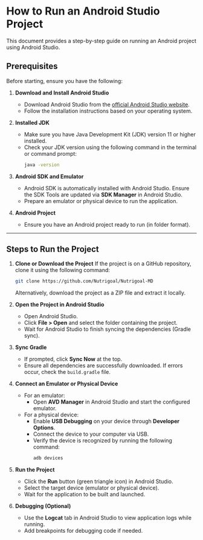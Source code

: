 # How to Run an Android Studio Project

This document provides a step-by-step guide on running an Android project using Android Studio.

## Prerequisites
Before starting, ensure you have the following:

1. **Download and Install Android Studio**
   - Download Android Studio from the [official Android Studio website](https://developer.android.com/studio).
   - Follow the installation instructions based on your operating system.

2. **Installed JDK**
   - Make sure you have Java Development Kit (JDK) version 11 or higher installed.
   - Check your JDK version using the following command in the terminal or command prompt:
     ```bash
     java -version
     ```

3. **Android SDK and Emulator**
   - Android SDK is automatically installed with Android Studio. Ensure the SDK Tools are updated via **SDK Manager** in Android Studio.
   - Prepare an emulator or physical device to run the application.

4. **Android Project**
   - Ensure you have an Android project ready to run (in folder format).

---

## Steps to Run the Project

1. **Clone or Download the Project**
   If the project is on a GitHub repository, clone it using the following command:
   ```bash
   git clone https://github.com/Nutrigoal/Nutrigoal-MD
   ```
   Alternatively, download the project as a ZIP file and extract it locally.

2. **Open the Project in Android Studio**
   - Open Android Studio.
   - Click **File > Open** and select the folder containing the project.
   - Wait for Android Studio to finish syncing the dependencies (Gradle sync).

3. **Sync Gradle**
   - If prompted, click **Sync Now** at the top.
   - Ensure all dependencies are successfully downloaded. If errors occur, check the `build.gradle` file.

4. **Connect an Emulator or Physical Device**
   - For an emulator:
     - Open **AVD Manager** in Android Studio and start the configured emulator.
   - For a physical device:
     - Enable **USB Debugging** on your device through **Developer Options**.
     - Connect the device to your computer via USB.
     - Verify the device is recognized by running the following command:
       ```bash
       adb devices
       ```

5. **Run the Project**
   - Click the **Run** button (green triangle icon) in Android Studio.
   - Select the target device (emulator or physical device).
   - Wait for the application to be built and launched.

6. **Debugging (Optional)**
   - Use the **Logcat** tab in Android Studio to view application logs while running.
   - Add breakpoints for debugging code if needed.
